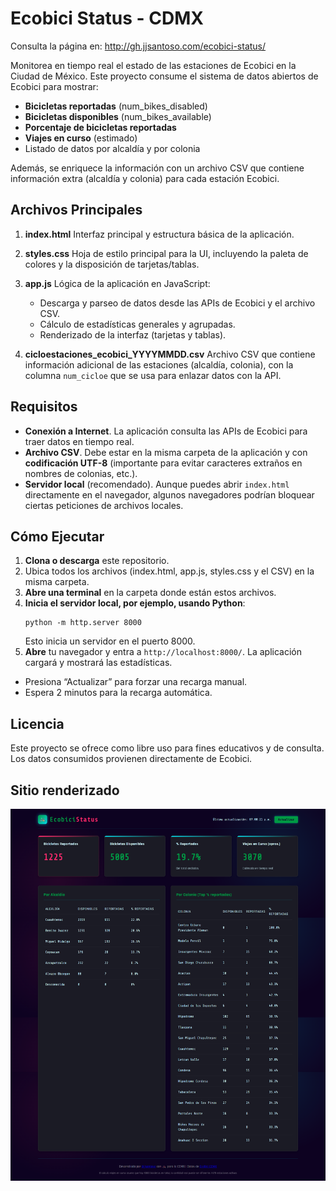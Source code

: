 # Ecobici Status - CDMX

Consulta la página en: http://gh.jjsantoso.com/ecobici-status/

Monitorea en tiempo real el estado de las estaciones de Ecobici en la Ciudad de México.
Este proyecto consume el sistema de datos abiertos de Ecobici para mostrar:
- **Bicicletas reportadas** (num_bikes_disabled)
- **Bicicletas disponibles** (num_bikes_available)
- **Porcentaje de bicicletas reportadas**
- **Viajes en curso** (estimado)
- Listado de datos por alcaldía y por colonia

Además, se enriquece la información con un archivo CSV que contiene información extra (alcaldía y colonia) para cada estación Ecobici.

## Archivos Principales

1. **index.html**
   Interfaz principal y estructura básica de la aplicación.

2. **styles.css**
   Hoja de estilo principal para la UI, incluyendo la paleta de colores y la disposición de tarjetas/tablas.

3. **app.js**
   Lógica de la aplicación en JavaScript:
   - Descarga y parseo de datos desde las APIs de Ecobici y el archivo CSV.
   - Cálculo de estadísticas generales y agrupadas.
   - Renderizado de la interfaz (tarjetas y tablas).

4. **cicloestaciones_ecobici_YYYYMMDD.csv**
   Archivo CSV que contiene información adicional de las estaciones (alcaldía, colonia), con la columna `num_cicloe` que se usa para enlazar datos con la API.

## Requisitos

- **Conexión a Internet**. La aplicación consulta las APIs de Ecobici para traer datos en tiempo real.
- **Archivo CSV**. Debe estar en la misma carpeta de la aplicación y con **codificación UTF-8** (importante para evitar caracteres extraños en nombres de colonias, etc.).
- **Servidor local** (recomendado). Aunque puedes abrir `index.html` directamente en el navegador, algunos navegadores podrían bloquear ciertas peticiones de archivos locales.

## Cómo Ejecutar

1. **Clona o descarga** este repositorio.
2. Ubica todos los archivos (index.html, app.js, styles.css y el CSV) en la misma carpeta.
3. **Abre una terminal** en la carpeta donde están estos archivos.
4. **Inicia el servidor local, por ejemplo, usando Python**:
     ```
     python -m http.server 8000
     ```
    Esto inicia un servidor en el puerto 8000.
5. **Abre** tu navegador y entra a `http://localhost:8000/`.
La aplicación cargará y mostrará las estadísticas.
- Presiona “Actualizar” para forzar una recarga manual.
- Espera 2 minutos para la recarga automática.

## Licencia

  Este proyecto se ofrece como libre uso para fines educativos y de consulta. Los datos consumidos provienen directamente de Ecobici.

## Sitio renderizado
![](/images/ecobici-estatus.png)
